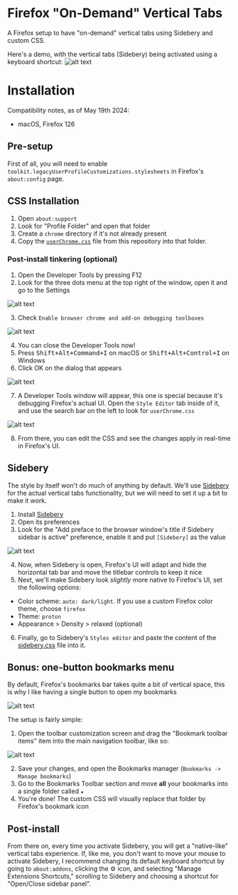 # Firefox "On-Demand" Vertical Tabs

A Firefox setup to have "on-demand" vertical tabs using Sidebery and custom CSS.

Here's a demo, with the vertical tabs (Sidebery) being activated using a keyboard shortcut:
![alt text](meta/vertical-tabs-demo.gif)

# Installation

Compatibility notes, as of May 19th 2024:

- macOS, Firefox 126

## Pre-setup

First of all, you will need to enable `toolkit.legacyUserProfileCustomizations.stylesheets` in Firefox's `about:config` page.

## CSS Installation

1. Open `about:support`
2. Look for "Profile Folder" and open that folder
3. Create a `chrome` directory if it's not already present
4. Copy the [`userChrome.css`](./userChrome.css) file from this repository into that folder.

### Post-install tinkering (optional)

1. Open the Developer Tools by pressing F12
2. Look for the three dots menu at the top right of the window, open it and go to the Settings

![alt text](meta/devtools-settings.png)

3. Check `Enable browser chrome and add-on debugging toolboxes`

![alt text](meta/devtools-settings-remote.png)

4. You can close the Developer Tools now!
5. Press <kbd>Shift+Alt+Command+I</kbd> on macOS or <kbd>Shift+Alt+Control+I</kbd> on Windows
6. Click OK on the dialog that appears

![alt text](meta/remote-debug-dialog.png)

7. A Developer Tools window will appear, this one is special because it's debugging Firefox's actual UI. Open the `Style Editor` tab inside of it, and use the search bar on the left to look for `userChrome.css`

![alt text](meta/devtools-userchrome.png)

8. From there, you can edit the CSS and see the changes apply in real-time in Firefox's UI.

## Sidebery

The style by itself won't do much of anything by default. We'll use [Sidebery](https://addons.mozilla.org/en-US/firefox/addon/sidebery/) for the actual vertical tabs functionality, but we will need to set it up a bit to make it work.

1. Install [Sidebery](https://addons.mozilla.org/en-US/firefox/addon/sidebery/)
2. Open its preferences
3. Look for the "Add preface to the browser window's title if Sidebery sidebar is active" preference, enable it and put `[Sidebery]` as the value

![alt text](meta/sidebery-preferences.png)

4. Now, when Sidebery is open, Firefox's UI will adapt and hide the horizontal tab bar and move the titlebar controls to keep it nice
5. Next, we'll make Sidebery look _slightly_ more native to Firefox's UI, set the following options:

- Color scheme: `auto: dark/light`. If you use a custom Firefox color theme, choose `firefox`
- Theme: `proton`
- Appearance > Density > relaxed (optional)

6. Finally, go to Sidebery's `Styles editor` and paste the content of the [sidebery.css](./sidebery.css) file into it.

## Bonus: one-button bookmarks menu

By default, Firefox's bookmarks bar takes quite a bit of vertical space, this is why I like having a single button to open my bookmarks

![alt text](meta/bookmarks-button.png)

The setup is fairly simple:

1. Open the toolbar customization screen and drag the "Bookmark toolbar items" item into the main navigation toolbar, like so:

![alt text](meta/customization-screen-toolbar.png)

2. Save your changes, and open the Bookmarks manager (`Bookmarks -> Manage bookmarks`)
3. Go to the Bookmarks Toolbar section and move **all** your bookmarks into a single folder called `★`
4. You're done! The custom CSS will visually replace that folder by Firefox's bookmark icon

## Post-install

From there on, every time you activate Sidebery, you will get a "native-like" vertical tabs experience. If, like me, you don't want to move your mouse to activate Sidebery, I recommend changing its default keyboard shortcut by going to `about:addons`, clicking the ⚙️ icon, and selecting "Manage Extensions Shortcuts," scrolling to Sidebery and choosing a shortcut for "Open/Close sidebar panel".
